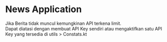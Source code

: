 # News Application
Jika Berita tidak muncul kemungkinan API terkena limit. <br>
Dapat diatasi dengan membuat API Key sendiri atau mengaktifkan satu API Key yang tersedia di utils > Constats.kt
